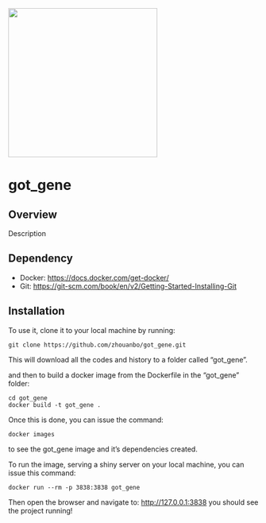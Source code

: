 <img src="https://www.societyforscience.org/wp-content/uploads/2020/01/Regeneron-Logo-Tagline.png" width=300px />

# got_gene

## Overview

Description

## Dependency

- Docker: https://docs.docker.com/get-docker/
- Git: https://git-scm.com/book/en/v2/Getting-Started-Installing-Git

## Installation

To use it, clone it to your local machine by running:
```
git clone https://github.com/zhouanbo/got_gene.git
```
This will download all the codes and history to a folder called “got_gene”.
 
and then to build a docker image from the Dockerfile in the “got_gene” folder:
```
cd got_gene
docker build -t got_gene .
```

Once this is done, you can issue the command:
```
docker images
```
to see the got_gene image and it’s dependencies created.
 
To run the image, serving a shiny server on your local machine, you can issue this command:
```
docker run --rm -p 3838:3838 got_gene
```

Then open the browser and navigate to:
http://127.0.0.1:3838
you should see the project running!

